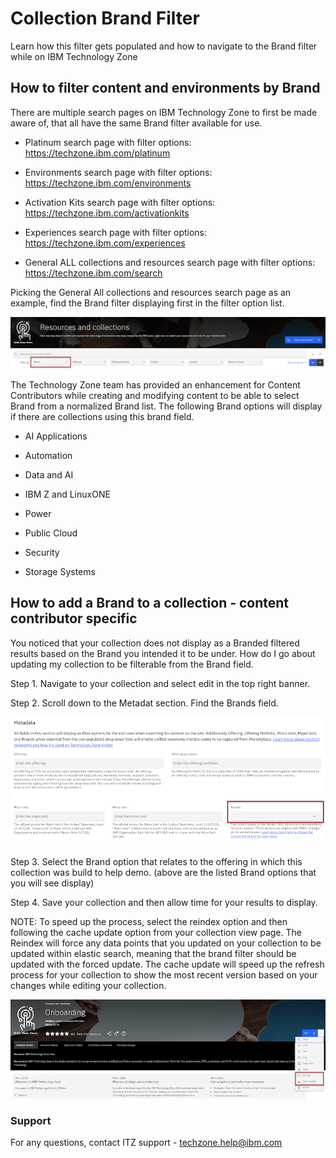 # Collection Brand Filter

Learn how this filter gets populated and how to navigate to the Brand filter while on IBM Technology Zone

## How to filter content and environments by **Brand**

There are multiple search pages on IBM Technology Zone to first be made aware of, that all have the same Brand filter available for use. 

- Platinum search page with filter options: https://techzone.ibm.com/platinum

- Environments search page with filter options: https://techzone.ibm.com/environments

- Activation Kits search page with filter options: https://techzone.ibm.com/activationkits

- Experiences search page with filter options: https://techzone.ibm.com/experiences

- General ALL collections and resources search page with filter options: https://techzone.ibm.com/search

Picking the General All collections and resources search page as an example, find the Brand filter displaying first in the filter option list. 

![brand filter](Images/brandfilter.png)

The Technology Zone team has provided an enhancement for Content Contributors while creating and modifying content to be able to select Brand from a normalized Brand list. The following Brand options will display if there are collections using this brand field.

- AI Applications

- Automation

- Data and AI

- IBM Z and LinuxONE

- Power

- Public Cloud

- Security

- Storage Systems


## How to add a Brand to a collection - content contributor specific

You noticed that your collection does not display as a Branded filtered results based on the Brand you intended it to be under. How do I go about updating my collection to be filterable from the Brand field.

Step 1. Navigate to your collection and select edit in the top right banner. 

Step 2. Scroll down to the Metadat section. Find the Brands field. 

![brand field](Images/brandfield.png)

Step 3. Select the Brand option that relates to the offering in which this collection was build to help demo. (above are the listed Brand options that you will see display)

Step 4. Save your collection and then allow time for your results to display. 

NOTE: To speed up the process, select the reindex option and then following the cache update option from your collection view page. The Reindex will force any data points that you updated on your collection to be updated within elastic search, meaning that the brand filter should be updated with the forced update. The cache update will speed up the refresh process for your collection to show the most recent version based on your changes while editing your collection.

![reindex and cache update](Images/reindexandcache.png)  

### Support

For any questions, contact ITZ support - techzone.help@ibm.com

